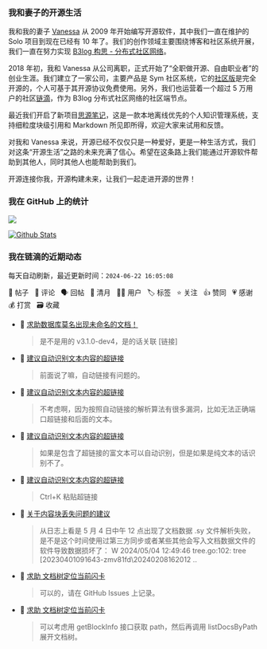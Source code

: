 ### 我和妻子的开源生活

我和我的妻子 [Vanessa](https://github.com/Vanessa219) 从 2009 年开始编写开源软件，其中我们一直在维护的 Solo 项目到现在已经有 10 年了。我们的创作领域主要围绕博客和社区系统开展，我们一直在努力实现 [B3log 构思 - 分布式社区网络](https://ld246.com/article/1546941897596)。

2018 年初，我和 Vanessa 从公司离职，正式开始了“全职做开源、自由职业者”的创业生涯。我们建立了一家公司，主要产品是 Sym 社区系统，它的[社区版](https://github.com/88250/symphony)是完全开源的，个人可基于其开源协议免费使用。另外，我们也运营着一个超过 5 万用户的社区[链滴](https://ld246.com)，作为 B3log 分布式社区网络的社区端节点。

最近我们开启了新项目[思源笔记](https://github.com/siyuan-note/siyuan)，这是一款本地离线优先的个人知识管理系统，支持细粒度块级引用和 Markdown 所见即所得，欢迎大家来试用和反馈。

对我和 Vanessa 来说，开源已经不仅仅只是一种爱好，更是一种生活方式，我们对这条“开源生活”之路的未来充满了信心。希望在这条路上我们能通过开源软件帮助到其他人，同时其他人也能帮助到我们。

开源连接你我，开源构建未来，让我们一起走进开源的世界！

### 我在 GitHub 上的统计

<a title="Hits" target="_blank" href="https://github.com/88250/88250"><img src="https://hits.b3log.org/88250/88250.svg"></a>

[![Github Stats](https://github-readme-stats.vercel.app/api?username=88250&theme=tokyonight&show_icons=true)](https://github.com/88250)

<!--events start -->

### 我在链滴的近期动态

每天自动刷新，最近更新时间：`2024-06-22 16:05:08`

📝 帖子 &nbsp; 💬 评论 &nbsp; 🗣 回帖 &nbsp; 🌙 清月 &nbsp; 👨‍💻 用户 &nbsp; 🏷️ 标签 &nbsp; ⭐️ 关注 &nbsp; 👍 赞同 &nbsp; 💗 感谢 &nbsp; 💰 打赏 &nbsp; 🗃 收藏

* 💬 [求助数据库莫名出现未命名的文档！](https://ld246.com/article/1718986699003/comment/1718987078616#comments)

  > 是不是用的 v3.1.0-dev4，是的话关联 [链接]
* 💬 [建议自动识别文本内容的超链接](https://ld246.com/article/1718943213071/comment/1718977628439#comments)

  > 前面说了嘛，自动链接有问题的。
* 💬 [建议自动识别文本内容的超链接](https://ld246.com/article/1718943213071/comment/1718975127821#comments)

  > 不考虑啊，因为按照自动链接的解析算法有很多漏洞，比如无法正确端口超链接和后面的文本。
* 💬 [建议自动识别文本内容的超链接](https://ld246.com/article/1718943213071/comment/1718973179127#comments)

  > 如果是包含了超链接的富文本可以自动识别，但是如果是纯文本的话识别不了。
* 💬 [建议自动识别文本内容的超链接](https://ld246.com/article/1718943213071/comment/1718971344879#comments)

  > Ctrl+K 粘贴超链接
* 💬 [关于内容块丢失问题的建议](https://ld246.com/article/1718760746286/comment/1718968278590#comments)

  > 从日志上看是 5 月 4 日中午 12 点出现了文档数据 .sy 文件解析失败，是不是这个时间使用过第三方同步或者某些其他会写入文档数据文件的软件导致数据损坏了： W 2024/05/04 12:49:46 tree.go:102: tree [20230401091643-zmv81fd\20240208162012 ..
* 💬 [求助 文档树定位当前闪卡](https://ld246.com/article/1718804848764/comment/1718925639649#comments)

  > 可以的，请在 GitHub Issues 上记录。
* 💬 [求助 文档树定位当前闪卡](https://ld246.com/article/1718804848764/comment/1718900444428#comments)

  > 可以考虑用 getBlockInfo 接口获取 path，然后再调用 listDocsByPath 展开文档树。


<!--events end -->
